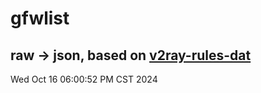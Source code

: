# gfwlist
## raw -> json, based on [v2ray-rules-dat](https://github.com/Loyalsoldier/v2ray-rules-dat)
Wed Oct 16 06:00:52 PM CST 2024


